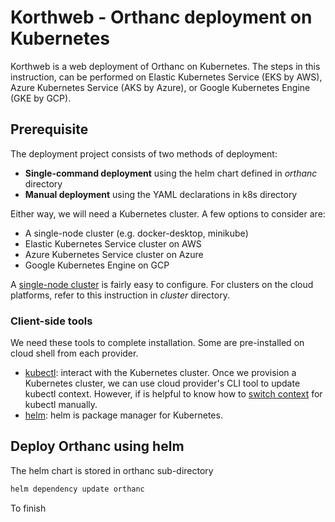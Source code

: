 # Korthweb - Orthanc deployment on Kubernetes
Korthweb is a web deployment of Orthanc on Kubernetes. The steps in this instruction, can be performed on Elastic Kubernetes Service (EKS by AWS), Azure Kubernetes Service (AKS by Azure), or Google Kubernetes Engine (GKE by GCP). 

## Prerequisite
The deployment project consists of two methods of deployment:
* **Single-command deployment** using the helm chart defined in *orthanc* directory
* **Manual deployment** using the YAML declarations in k8s directory

Either way, we will need a Kubernetes cluster. A few options to consider are:
* A single-node cluster (e.g. docker-desktop, minikube)
* Elastic Kubernetes Service cluster on AWS
* Azure Kubernetes Service cluster on Azure
* Google Kubernetes Engine on GCP

A [single-node cluster](https://docs.docker.com/desktop/kubernetes/#:~:text=To%20enable%20Kubernetes%20support%20and,them%20manually%20is%20not%20supported.) is fairly easy to configure. For clusters on the cloud platforms, refer to this instruction in *cluster* directory.

### Client-side tools
We need these tools to complete installation. Some are pre-installed on cloud shell from each provider.
* [kubectl](https://kubernetes.io/docs/tasks/tools/#kubectl): interact with the Kubernetes cluster. Once we provision a Kubernetes cluster, we can use cloud provider's CLI tool to update kubectl context. However, if is helpful to know how to [switch context](https://kubernetes.io/docs/tasks/access-application-cluster/configure-access-multiple-clusters/) for kubectl manually.
* [helm](https://helm.sh/docs/intro/install/): helm is package manager for Kubernetes.

## Deploy Orthanc using helm
The helm chart is stored in orthanc sub-directory

```sh
helm dependency update orthanc
```


To finish
